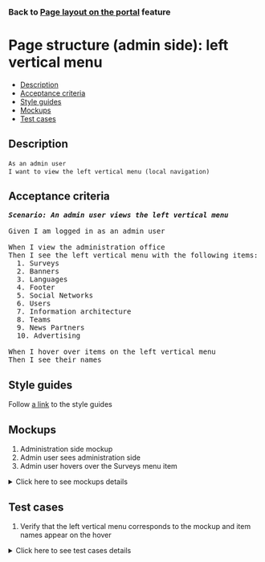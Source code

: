 ### Back to [Page layout on the portal](../../README.md) feature

# Page structure (admin side): left vertical menu

- [Description](#description)
- [Acceptance criteria](#acceptance-criteria)
- [Style guides](#style-guides)
- [Mockups](#mockups)
- [Test cases](#test-cases)

## Description

    As an admin user
    I want to view the left vertical menu (local navigation)

## Acceptance criteria

<pre>
<b><i>Scenario: An admin user views the left vertical menu</i></b>

Given I am logged in as an admin user

When I view the administration office
Then I see the left vertical menu with the following items:
  1. Surveys
  2. Banners
  3. Languages
  4. Footer
  5. Social Networks
  6. Users
  7. Information architecture
  8. Teams
  9. News Partners
  10. Advertising

When I hover over items on the left vertical menu
Then I see their names
</pre>

## Style guides

Follow [a link](https://www.figma.com/proto/0zkkf5WC77OSpvyD6YXpFE/Style-guides?page-id=0%3A1&node-id=19%3A5368&viewport=266%2C48%2C0.54&scaling=min-zoom&starting-point-node-id=19%3A5368) to the style guides

## Mockups

1. Administration side mockup
2. Admin user sees administration side
3. Admin user hovers over the Surveys menu item

<details>
  <summary>Click here to see mockups details</summary>

**1. Administration side mockup:**

![Admin user sees administration side](/web_application_features/project_layout/images/admin_mockup.png)

**2. Admin user sees administration side:**

![Admin user sees administration side](/web_application_features/project_layout/images/admin_side.png)

**3. Admin user hovers over the Surveys menu item:**

![Admin user hovers over the Surveys menu item](/web_application_features/project_layout/images/admin_side_left_menu_item_hover.png)

</details>

## Test cases

1. Verify that the left vertical menu corresponds to the mockup and item names appear on the hover

<details>
  <summary>Click here to see test cases details</summary>

### **#1. Verify that the left vertical menu corresponds to the mockup and item names appear on the hover**

|Preconditions|Steps|Expected result
------|-------|----------
|- Go to the Sports Hub home page</br>- Log in with admin account|1) Go to any page</br>2) Hover over any menu item|1) View that the left vertical menu corresponds to the mockup</br>2) Admin sees an item name|
</details>
